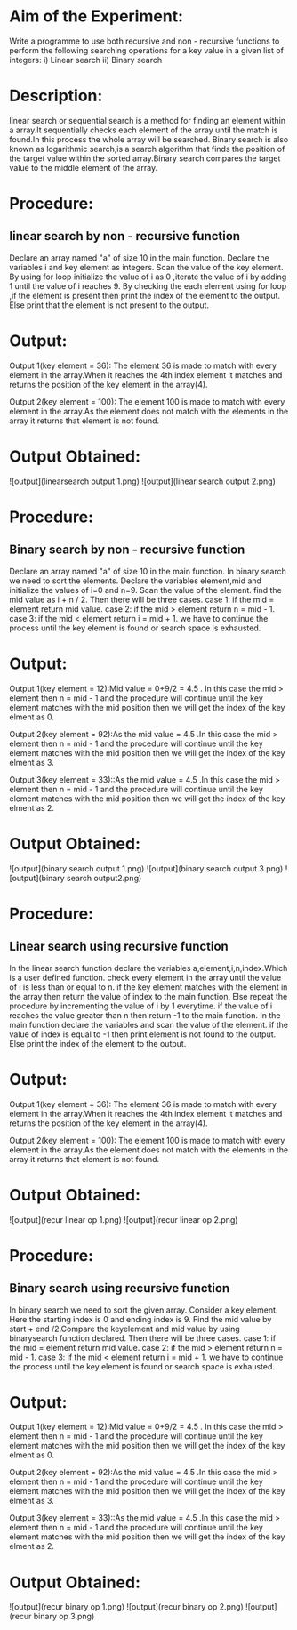 # Aim of the Experiment:

Write a programme to use both recursive and non - recursive functions to perform the following searching operations for a key value in a given list of integers:
i) Linear search   ii) Binary search


# Description: 
linear search or sequential search is a method for finding an element within a array.It sequentially checks each element of the array until the match is found.In this process the whole array will be searched.
Binary search is also known as logarithmic search,is a search algorithm that finds the position of the target value within the sorted array.Binary search compares the target value to the middle element of the array.

# Procedure:
## linear search by non - recursive function
 Declare an array named "a" of size 10 in the main function.
 Declare the variables i and key element as integers.
 Scan the value of the key element.
 By using for loop initialize the value of i as 0 ,iterate the value of i by adding 1 until the value of i reaches 9.
 By checking the each element using for loop ,if the element is present then print the index of the element to the output.
 Else print that the element is not present to the output.

# Output:
Output 1(key element = 36): The element 36 is made to match with every element in the array.When it reaches the 4th index element it matches and returns the position of the key element in the array(4). 

Output 2(key element = 100): The element 100 is made to match with every element in the array.As the element does not match with the elements in the array it returns that element is not found.

# Output Obtained:
![output](linearsearch output 1.png)
![output](linear search output 2.png)

# Procedure:
## Binary search by non - recursive function
Declare an array named "a" of size 10 in the main function.
In binary search we need to sort the elements.
Declare the variables element,mid and initialize the values of i=0 and n=9.
Scan the value of the element.
find the mid value as i + n / 2.
Then there will be three cases.
case 1: if the mid = element return mid value.
case 2: if the mid > element return n = mid - 1.
case 3: if the mid < element return i = mid + 1.
we have to continue the process until the key element is found or search space is exhausted.

# Output:
Output 1(key element = 12):Mid value = 0+9/2 = 4.5 . In this case the mid > element then n = mid - 1 and the procedure will continue until the key element matches with the mid position then we will get the index of the key elment as 0.

Output 2(key element = 92):As the mid value = 4.5 .In this case the mid > element then n = mid - 1 and the procedure will continue until the key element matches with the mid position then we will get the index of the key elment as 3.

Output 3(key element = 33)::As the mid value = 4.5 .In this case the mid > element then n = mid - 1 and the procedure will continue until the key element matches with the mid position then we will get the index of the key elment as 2.

# Output Obtained:
![output](binary search output 1.png)
![output](binary search output 3.png)
![output](binary search output2.png)

# Procedure:
## Linear search using recursive function
In the linear search function declare the variables a,element,i,n,index.Which is a user defined function.
check every element in the array until the value of i is less than or equal to n.
if the key element matches with the element in the array then return the value of index to the main function.
Else repeat the procedure by incrementing the value of i by 1 everytime.
if the value of i reaches the value greater than n then return -1 to the main function.
In the main function declare the variables and scan the value of the element.
if the value of index is equal to -1 then print element is not found to the output.
Else print the index of the element to the output.

# Output:
Output 1(key element = 36):  The element 36 is made to match with every element in the array.When it reaches the 4th index element it matches and returns the position of the key element in the array(4). 

Output 2(key element = 100): The element 100 is made to match with every element in the array.As the element does not match with the elements in the array it returns that element is not found.

# Output Obtained:
![output](recur linear op 1.png)
![output](recur linear op 2.png)

# Procedure:
## Binary search using recursive function
In binary search we need to sort the given array.
Consider a key element. Here the starting index is 0 and ending index is 9.
Find the mid value by start + end /2.Compare the keyelement and mid value by using binarysearch function declared.
Then there will be three cases.
case 1: if the mid = element return mid value.
case 2: if the mid > element return n = mid - 1.
case 3: if the mid < element return i = mid + 1.
we have to continue the process until the key element is found or search space is exhausted.

# Output:
Output 1(key element = 12):Mid value = 0+9/2 = 4.5 . In this case the mid > element then n = mid - 1 and the procedure will continue until the key element matches with the mid position then we will get the index of the key elment as 0.

Output 2(key element = 92):As the mid value = 4.5 .In this case the mid > element then n = mid - 1 and the procedure will continue until the key element matches with the mid position then we will get the index of the key elment as 3.

Output 3(key element = 33)::As the mid value = 4.5 .In this case the mid > element then n = mid - 1 and the procedure will continue until the key element matches with the mid position then we will get the index of the key elment as 2.

# Output Obtained:
![output](recur binary op 1.png)
![output](recur binary op 2.png)
![output](recur  binary op 3.png)












